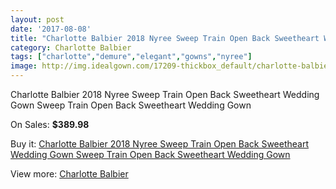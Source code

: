 ```yaml
---
layout: post
date: '2017-08-08'
title: "Charlotte Balbier 2018 Nyree Sweep Train Open Back Sweetheart Wedding Gown Sweep Train Open Back Sweetheart Wedding Gown"
category: Charlotte Balbier
tags: ["charlotte","demure","elegant","gowns","nyree"]
image: http://img.idealgown.com/17209-thickbox_default/charlotte-balbier-2018-nyree-sweep-train-open-back-sweetheart-wedding-gown-sweep-train-open-back-sweetheart-wedding-gown.jpg
---
```

Charlotte Balbier 2018 Nyree Sweep Train Open Back Sweetheart Wedding Gown Sweep Train Open Back Sweetheart Wedding Gown

On Sales: **$389.98**
<a href="https://www.idealgown.com/en/charlotte-balbier/6784-charlotte-balbier-2018-nyree-sweep-train-open-back-sweetheart-wedding-gown-sweep-train-open-back-sweetheart-wedding-gown.html"><amp-img layout="responsive" width="600" height="600" src="//img.idealgown.com/17209-thickbox_default/charlotte-balbier-2018-nyree-sweep-train-open-back-sweetheart-wedding-gown-sweep-train-open-back-sweetheart-wedding-gown.jpg" alt="Charlotte Balbier 2018 Nyree Sweep Train Open Back Sweetheart Wedding Gown Sweep Train Open Back Sweetheart Wedding Gown 0" /></a>
<a href="https://www.idealgown.com/en/charlotte-balbier/6784-charlotte-balbier-2018-nyree-sweep-train-open-back-sweetheart-wedding-gown-sweep-train-open-back-sweetheart-wedding-gown.html"><amp-img layout="responsive" width="600" height="600" src="//img.idealgown.com/17214-thickbox_default/charlotte-balbier-2018-nyree-sweep-train-open-back-sweetheart-wedding-gown-sweep-train-open-back-sweetheart-wedding-gown.jpg" alt="Charlotte Balbier 2018 Nyree Sweep Train Open Back Sweetheart Wedding Gown Sweep Train Open Back Sweetheart Wedding Gown 1" /></a>
<a href="https://www.idealgown.com/en/charlotte-balbier/6784-charlotte-balbier-2018-nyree-sweep-train-open-back-sweetheart-wedding-gown-sweep-train-open-back-sweetheart-wedding-gown.html"><amp-img layout="responsive" width="600" height="600" src="//img.idealgown.com/17213-thickbox_default/charlotte-balbier-2018-nyree-sweep-train-open-back-sweetheart-wedding-gown-sweep-train-open-back-sweetheart-wedding-gown.jpg" alt="Charlotte Balbier 2018 Nyree Sweep Train Open Back Sweetheart Wedding Gown Sweep Train Open Back Sweetheart Wedding Gown 2" /></a>
<a href="https://www.idealgown.com/en/charlotte-balbier/6784-charlotte-balbier-2018-nyree-sweep-train-open-back-sweetheart-wedding-gown-sweep-train-open-back-sweetheart-wedding-gown.html"><amp-img layout="responsive" width="600" height="600" src="//img.idealgown.com/17212-thickbox_default/charlotte-balbier-2018-nyree-sweep-train-open-back-sweetheart-wedding-gown-sweep-train-open-back-sweetheart-wedding-gown.jpg" alt="Charlotte Balbier 2018 Nyree Sweep Train Open Back Sweetheart Wedding Gown Sweep Train Open Back Sweetheart Wedding Gown 3" /></a>
<a href="https://www.idealgown.com/en/charlotte-balbier/6784-charlotte-balbier-2018-nyree-sweep-train-open-back-sweetheart-wedding-gown-sweep-train-open-back-sweetheart-wedding-gown.html"><amp-img layout="responsive" width="600" height="600" src="//img.idealgown.com/17211-thickbox_default/charlotte-balbier-2018-nyree-sweep-train-open-back-sweetheart-wedding-gown-sweep-train-open-back-sweetheart-wedding-gown.jpg" alt="Charlotte Balbier 2018 Nyree Sweep Train Open Back Sweetheart Wedding Gown Sweep Train Open Back Sweetheart Wedding Gown 4" /></a>
<a href="https://www.idealgown.com/en/charlotte-balbier/6784-charlotte-balbier-2018-nyree-sweep-train-open-back-sweetheart-wedding-gown-sweep-train-open-back-sweetheart-wedding-gown.html"><amp-img layout="responsive" width="600" height="600" src="//img.idealgown.com/17210-thickbox_default/charlotte-balbier-2018-nyree-sweep-train-open-back-sweetheart-wedding-gown-sweep-train-open-back-sweetheart-wedding-gown.jpg" alt="Charlotte Balbier 2018 Nyree Sweep Train Open Back Sweetheart Wedding Gown Sweep Train Open Back Sweetheart Wedding Gown 5" /></a>

Buy it: [Charlotte Balbier 2018 Nyree Sweep Train Open Back Sweetheart Wedding Gown Sweep Train Open Back Sweetheart Wedding Gown](https://www.idealgown.com/en/charlotte-balbier/6784-charlotte-balbier-2018-nyree-sweep-train-open-back-sweetheart-wedding-gown-sweep-train-open-back-sweetheart-wedding-gown.html "Charlotte Balbier 2018 Nyree Sweep Train Open Back Sweetheart Wedding Gown Sweep Train Open Back Sweetheart Wedding Gown")

View more: [Charlotte Balbier](https://www.idealgown.com/en/113-charlotte-balbier "Charlotte Balbier")